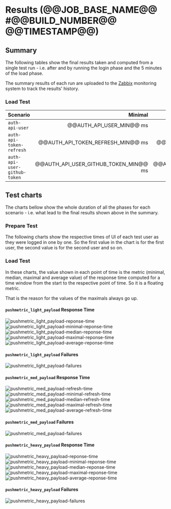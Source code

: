 # Results (@@JOB_BASE_NAME@@ #@@BUILD_NUMBER@@ @@TIMESTAMP@@)
## Summary
The following tables show the final results taken and computed from a single test run - i.e. after and by running the login phase and the 5 minutes of the load phase.

The summary results of each run are uploaded to the
[Zabbix](https://zabbix.devshift.net:9443/zabbix/charts.php?fullscreen=1&graphid=8575)
monitoring system to track the results' history.


### Load Test
| Scenario | Minimal | Median | Maximal | Average | Failed |
| :--- | ---: | ---: | ---: | ---: | ---: |
|`auth-api-user`| @@AUTH_API_USER_MIN@@ ms | @@AUTH_API_USER_MEDIAN@@ ms | @@AUTH_API_USER_MAX@@ ms | @@AUTH_API_USER_AVERAGE@@ ms | @@AUTH_API_USER_FAILED@@ |
|`auth-api-token-refresh`| @@AUTH_API_TOKEN_REFRESH_MIN@@ ms | @@AUTH_API_TOKEN_REFRESH_MEDIAN@@ ms | @@AUTH_API_TOKEN_REFRESH_MAX@@ ms | @@AUTH_API_TOKEN_REFRESH_AVERAGE@@ ms | @@AUTH_API_TOKEN_REFRESH_FAILED@@ |
|`auth-api-user-github-token`| @@AUTH_API_USER_GITHUB_TOKEN_MIN@@ ms | @@AUTH_API_USER_GITHUB_TOKEN_MEDIAN@@ ms | @@AUTH_API_USER_GITHUB_TOKEN_MAX@@ ms | @@AUTH_API_USER_GITHUB_TOKEN_AVERAGE@@ ms | @@AUTH_API_USER_GITHUB_TOKEN_FAILED@@ |

## Test charts
The charts bellow show the whole duration of all the phases for each scenario - i.e. what lead to the final results shown above in the summary.

### Prepare Test
The following charts show the respective times of UI of each test user as they were logged in one by one.
So the first value in the chart is for the first user, the second value is for the second user and so on.

### Load Test
In these charts, the value shown in each point of time is the metric (minimal, median, maximal and average value) of the response time
computed for a time window from the start to the respective point of time. So it is a floating metric.

That is the reason for the values of the maximals always go up.
#### `pushmetric_light_payload` Response Time
![pushmetric_light_payload-reponse-time](./@@JOB_BASE_NAME@@-@@BUILD_NUMBER@@-GET_auth-api-user-response-time.png)
![pushmetric_light_payload-minimal-reponse-time](./@@JOB_BASE_NAME@@-@@BUILD_NUMBER@@-GET_auth-api-user-minimal-response-time.png)
![pushmetric_light_payload-median-reponse-time](./@@JOB_BASE_NAME@@-@@BUILD_NUMBER@@-GET_auth-api-user-median-response-time.png)
![pushmetric_light_payload-maximal-reponse-time](./@@JOB_BASE_NAME@@-@@BUILD_NUMBER@@-GET_auth-api-user-maximal-response-time.png)
![pushmetric_light_payload-average-reponse-time](./@@JOB_BASE_NAME@@-@@BUILD_NUMBER@@-GET_auth-api-user-average-response-time.png)
#### `pushmetric_light_payload` Failures
![pushmetric_light_payload-failures](./@@JOB_BASE_NAME@@-@@BUILD_NUMBER@@-GET_auth-api-user-failures.png)
#### `pushmetric_med_payload` Response Time
![pushmetric_med_payload-refresh-time](./@@JOB_BASE_NAME@@-@@BUILD_NUMBER@@-POST_auth-api-token-refresh-response-time.png)
![pushmetric_med_payload-minimal-refresh-time](./@@JOB_BASE_NAME@@-@@BUILD_NUMBER@@-POST_auth-api-token-refresh-minimal-response-time.png)
![pushmetric_med_payload-median-refresh-time](./@@JOB_BASE_NAME@@-@@BUILD_NUMBER@@-POST_auth-api-token-refresh-median-response-time.png)
![pushmetric_med_payload-maximal-refresh-time](./@@JOB_BASE_NAME@@-@@BUILD_NUMBER@@-POST_auth-api-token-refresh-maximal-response-time.png)
![pushmetric_med_payload-average-refresh-time](./@@JOB_BASE_NAME@@-@@BUILD_NUMBER@@-POST_auth-api-token-refresh-average-response-time.png)
#### `pushmetric_med_payload` Failures
![pushmetric_med_payload-failures](./@@JOB_BASE_NAME@@-@@BUILD_NUMBER@@-POST_auth-api-token-refresh-failures.png)
#### `pushmetric_heavy_payload` Response Time
![pushmetric_heavy_payload-reponse-time](./@@JOB_BASE_NAME@@-@@BUILD_NUMBER@@-GET_auth-api-user-github-token-response-time.png)
![pushmetric_heavy_payload-minimal-reponse-time](./@@JOB_BASE_NAME@@-@@BUILD_NUMBER@@-GET_auth-api-user-github-token-minimal-response-time.png)
![pushmetric_heavy_payload-median-reponse-time](./@@JOB_BASE_NAME@@-@@BUILD_NUMBER@@-GET_auth-api-user-github-token-median-response-time.png)
![pushmetric_heavy_payload-maximal-reponse-time](./@@JOB_BASE_NAME@@-@@BUILD_NUMBER@@-GET_auth-api-user-github-token-maximal-response-time.png)
![pushmetric_heavy_payload-average-reponse-time](./@@JOB_BASE_NAME@@-@@BUILD_NUMBER@@-GET_auth-api-user-github-token-average-response-time.png)
#### `pushmetric_heavy_payload` Failures
![pushmetric_heavy_payload-failures](./@@JOB_BASE_NAME@@-@@BUILD_NUMBER@@-GET_auth-api-user-github-token-failures.png)